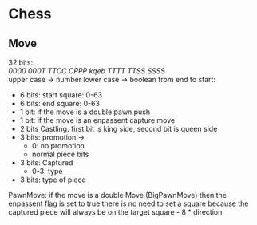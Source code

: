 # Chess

## Move
32 bits:  
_0000 000T TTCC CPPP kqeb TTTT TTSS SSSS_  
upper case -> number
lower case -> boolean 
from end to start:
- 6 bits: start square: 0-63
- 6 bits: end square: 0-63
- 1 bit: if the move is a double pawn push 
- 1 bit: if the move is an enpassent capture move 
- 2 bits Castling: first bit is king side, second bit is queen side
- 3 bits: promotion -> 
    - 0: no promotion
    - normal piece bits
- 3 bits: Captured
    - 0-3: type
- 3 bits: type of piece

PawnMove: 
if the move is a double Move (BigPawnMove) then the enpassent flag is set to true
there is no need to set a square 
because the captured piece will always be on the target square - 8 * direction
